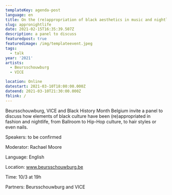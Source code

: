 ```yaml
---
templateKey: agenda-post
language: en
title: On the (re)appropriation of black aesthetics in music and nightlife
slug: appronightlife
date: 2021-02-15T16:35:39.507Z
description: a panel to discuss
featuredpost: true
featuredimage: /img/templateevent.jpeg
tags:
  - talk
year: '2021'
artists:
  - Beursschouwburg
  - VICE

location: Online
datestart: 2021-03-10T18:00:00.000Z
dateend: 2021-03-10T21:30:00.000Z
fblink: /
---
```



Beursschouwburg, VICE and Black History Month Belgium invite a panel to discuss how elements of black culture have been (re)appropriated in fashion and nightlife, from Ballroom to Hip-Hop culture, to hair styles or even nails.

Speakers: to be confirmed

Moderator: Rachael Moore



Language: English

Location: www.beursschouwburg.be

Time: 10/3 at 19h

Partners: Beursschouwburg and VICE
